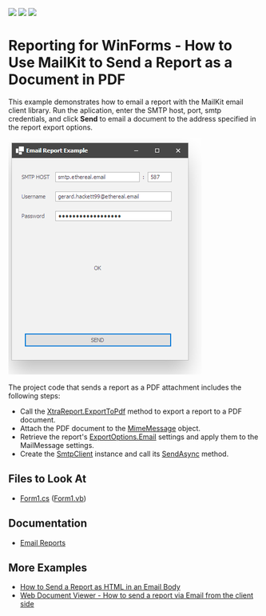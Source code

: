 <!-- default badges list -->
![](https://img.shields.io/endpoint?url=https://codecentral.devexpress.com/api/v1/VersionRange/441553347/21.2.3%2B)
[![](https://img.shields.io/badge/Open_in_DevExpress_Support_Center-FF7200?style=flat-square&logo=DevExpress&logoColor=white)](https://supportcenter.devexpress.com/ticket/details/T1055592)
[![](https://img.shields.io/badge/📖_How_to_use_DevExpress_Examples-e9f6fc?style=flat-square)](https://docs.devexpress.com/GeneralInformation/403183)
<!-- default badges end -->
# Reporting for WinForms - How to Use MailKit to Send a Report as a Document in PDF 

This example demonstrates how to email a report with the MailKit email client library. Run the aplication, enter the SMTP host, port, smtp credentials, and click **Send** to email a document to the address specified in the report export options. 

![App Screenshot](Images/screenshot.png)

The project code that sends a report as a PDF attachment includes the following steps:

* Call the [XtraReport.ExportToPdf](https://docs.devexpress.com/XtraReports/DevExpress.XtraReports.UI.XtraReport.ExportToPdf.overloads) method to export a report to a PDF document.
* Attach the PDF document to the [MimeMessage](http://www.mimekit.net/docs/html/T_MimeKit_MimeMessage.htm) object.
* Retrieve the report's [ExportOptions.Email](https://docs.devexpress.com/CoreLibraries/DevExpress.XtraPrinting.EmailOptions) settings and apply them to the MailMessage settings.
* Create the [SmtpClient](http://www.mimekit.net/docs/html/T_MailKit_Net_Smtp_SmtpClient.htm) instance and call its [SendAsync](http://www.mimekit.net/docs/html/M_MailKit_MailTransport_SendAsync_3.htm) method.

<!-- default file list -->

## Files to Look At

- [Form1.cs](CS/Form1.cs) ([Form1.vb](VB/Form1.vb))

<!-- default file list end -->

## Documentation

- [Email Reports](http://docs.devexpress.devx/XtraReports/17634/detailed-guide-to-devexpress-reporting/store-and-distribute-reports/export-reports/email-reports)

## More Examples

- [How to Send a Report as HTML in an Email Body](https://github.com/DevExpress-Examples/Reporting_how-to-send-a-report-as-html-in-an-email-body-t314020)
- [Web Document Viewer - How to send a report via Email from the client side](https://github.com/DevExpress-Examples/Reporting_web-document-viewer-how-to-send-a-report-via-email-from-the-client-side-t566760)
